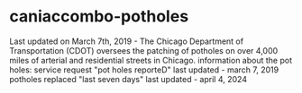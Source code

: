 # caniaccombo-potholes
Last updated on March 7th, 2019 - The Chicago Department of Transportation (CDOT) oversees the patching of potholes on over 4,000 miles of arterial and residential streets in Chicago. 
information about the pot holes: 
service request "pot holes reporteD" last updated - march 7, 2019
potholes replaced "last seven days" last updated - april 4, 2024

